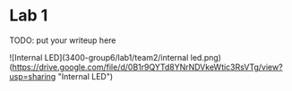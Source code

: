 # Lab 1

TODO: put your writeup here

![Internal LED](3400-group6/lab1/team2/internal led.png)(https://drive.google.com/file/d/0B1r9QYTd8YNrNDVkeWtic3RsVTg/view?usp=sharing "Internal LED")
